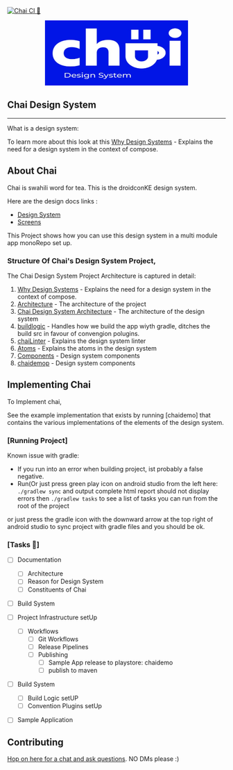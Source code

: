 
[![Chai CI 🍵](https://github.com/droidconKE/chai/actions/workflows/main.yml/badge.svg)](https://github.com/droidconKE/chai/actions/workflows/main.yml)


<p align="center">
  <a href="https://github.com/droidconKE/droidconKE2022Android">
    <img src="https://raw.githubusercontent.com/droidconKE/iconPack/master/images/chaicover.png" alt="Chai Design Logo" width=330 height=150>
  </a>
</p>

## Chai Design System
---

What is a design system:

To learn more about this look at this [Why Design Systems](https://github.com/droidconKE/chai/blob/master/docs/whyDesignSystems.md) -  Explains the need for a design system in the context of compose.

## About Chai

Chai is swahili word for tea.
This is the droidconKE design system.

Here are the design docs links :
- [Design System](https://xd.adobe.com/view/8fafeec6-a92d-48dd-bab9-f3e46775257a-dafc/)
- [Screens](https://xd.adobe.com/view/eb1ed4ed-fd4d-4ba2-b2f7-a91c7379a022-be4d/screen/cfea72b5-9007-4335-ae86-9162594c094f/)

This Project shows how you can use this design system in a multi module app monoRepo set up.

### Structure Of Chai's Design System Project,

The Chai Design System Project Architecture is captured in detail:
1. [Why Design Systems](https://github.com/droidconKE/chai/blob/master/docs/whyDesignSystems.md) -  Explains the need for a design system in the context of compose.
2. [Architecture](https://github.com/droidconKE/chai/blob/master/docs/architecture.md) -  The architecture of the project
3. [Chai Design System Architecture](https://github.com/droidconKE/chai/blob/master/docs/chaiArchitecture.md) -  The architecture of the design system
4. [buildlogic](https://github.com/droidconKE/chai/blob/master/docs/buildlogic.md) -  Handles how we build the app wiyth gradle, ditches the build src in favour of convengion polugins.
5. [chaiLinter](https://github.com/droidconKE/chai/blob/master/docs/chaiLinter.md) -  Explains the design system linter
6. [Atoms](https://github.com/droidconKE/chai/blob/master/docs/atoms.md) - Explains the atoms in the design system
7. [Components](https://github.com/droidconKE/chai/blob/master/docs/components.md) -  Design system components
8. [chaidemop](https://github.com/droidconKE/chai/blob/master/docs/components.md) -  Design system components

## Implementing Chai

To Implement chai,

See the example implementation that  exists by running [chaidemo] that contains the various implementations of the elements of the design system.

### [Running Project]
Known issue with gradle:
- If you run into an error when building project, ist probably a false negative.
- Run(Or just press green play icon on android studio from the left here:
 `./gradlew sync` and output complete html report should not display errors then
  `./gradlew tasks` to see a list of tasks you can run from the root of the project 

or just press the gradle icon with the downward arrow at the top right of android studio to sync project with gradle files and you should be ok.



### [Tasks 🚧]
- [ ] Documentation
  - [ ] Architecture
  - [ ] Reason for Design System
  - [ ] Constituents of Chai
- [ ] Build System
- [ ] Project Infrastructure setUp
  - [ ] Workflows
    - [ ] Git Workflows
    - [ ] Release Pipelines
    - [ ] Publishing
      - [ ] Sample App release to playstore: chaidemo
      - [ ] publish to maven
- [ ] Build System
  - [ ] Build Logic setUP
  - [ ] Convention Plugins setUp
- [ ] Sample Application


## Contributing
 [Hop on here for a chat and ask questions](https://github.com/droidconKE/chai/discussions). NO DMs please :)


